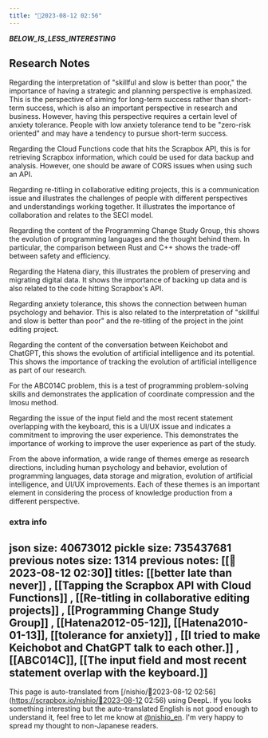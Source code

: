 ```yaml
---
title: "🤖2023-08-12 02:56"
---
```


___BELOW_IS_LESS_INTERESTING___
## Research Notes

Regarding the interpretation of "skillful and slow is better than poor," the importance of having a strategic and planning perspective is emphasized. This is the perspective of aiming for long-term success rather than short-term success, which is also an important perspective in research and business. However, having this perspective requires a certain level of anxiety tolerance. People with low anxiety tolerance tend to be "zero-risk oriented" and may have a tendency to pursue short-term success.

Regarding the Cloud Functions code that hits the Scrapbox API, this is for retrieving Scrapbox information, which could be used for data backup and analysis. However, one should be aware of CORS issues when using such an API.

Regarding re-titling in collaborative editing projects, this is a communication issue and illustrates the challenges of people with different perspectives and understandings working together. It illustrates the importance of collaboration and relates to the SECI model.

Regarding the content of the Programming Change Study Group, this shows the evolution of programming languages and the thought behind them. In particular, the comparison between Rust and C++ shows the trade-off between safety and efficiency.

Regarding the Hatena diary, this illustrates the problem of preserving and migrating digital data. It shows the importance of backing up data and is also related to the code hitting Scrapbox's API.

Regarding anxiety tolerance, this shows the connection between human psychology and behavior. This is also related to the interpretation of "skillful and slow is better than poor" and the re-titling of the project in the joint editing project.

Regarding the content of the conversation between Keichobot and ChatGPT, this shows the evolution of artificial intelligence and its potential. This shows the importance of tracking the evolution of artificial intelligence as part of our research.

For the ABC014C problem, this is a test of programming problem-solving skills and demonstrates the application of coordinate compression and the Imosu method.

Regarding the issue of the input field and the most recent statement overlapping with the keyboard, this is a UI/UX issue and indicates a commitment to improving the user experience. This demonstrates the importance of working to improve the user experience as part of the study.

From the above information, a wide range of themes emerge as research directions, including human psychology and behavior, evolution of programming languages, data storage and migration, evolution of artificial intelligence, and UI/UX improvements. Each of these themes is an important element in considering the process of knowledge production from a different perspective.

### extra info
json size: 40673012
pickle size: 735437681
previous notes size: 1314
previous notes: [[🤖2023-08-12 02:30]]
titles:  [[better late than never]] ,  [[Tapping the Scrapbox API with Cloud Functions]] ,  [[Re-titling in collaborative editing projects]] ,  [[Programming Change Study Group]] , [[Hatena2012-05-12]], [[Hatena2010-01-13]],  [[tolerance for anxiety]] ,  [[I tried to make Keichobot and ChatGPT talk to each other.]] , [[ABC014C]],  [[The input field and most recent statement overlap with the keyboard.]]
---
This page is auto-translated from [/nishio/🤖2023-08-12 02:56](https://scrapbox.io/nishio/🤖2023-08-12 02:56) using DeepL. If you looks something interesting but the auto-translated English is not good enough to understand it, feel free to let me know at [@nishio_en](https://twitter.com/nishio_en). I'm very happy to spread my thought to non-Japanese readers.
